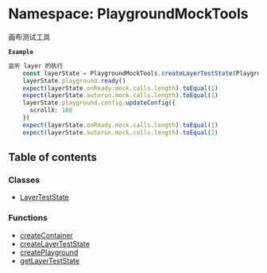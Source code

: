 # Namespace: PlaygroundMockTools

画布测试工具

**`Example`**

```ts
监听 layer 的执行
    const layerState = PlaygroundMockTools.createLayerTestState(PlaygroundLayer)
    layerState.playground.ready()
    expect(layerState.onReady.mock.calls.length).toEqual(1)
    expect(layerState.autorun.mock.calls.length).toEqual(1)
    layerState.playground.config.updateConfig({
      scrollX: 100
    })
    expect(layerState.onReady.mock.calls.length).toEqual(1)
    expect(layerState.autorun.mock.calls.length).toEqual(2)
```

## Table of contents

### Classes

* [LayerTestState](/auto-docs/core/classes/PlaygroundMockTools.LayerTestState.md)

### Functions

* [createContainer](/auto-docs/core/functions/PlaygroundMockTools.createContainer.md)
* [createLayerTestState](/auto-docs/core/functions/PlaygroundMockTools.createLayerTestState.md)
* [createPlayground](/auto-docs/core/functions/PlaygroundMockTools.createPlayground.md)
* [getLayerTestState](/auto-docs/core/functions/PlaygroundMockTools.getLayerTestState.md)
